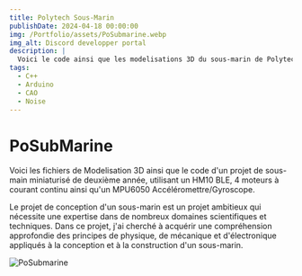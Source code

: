 ```yaml
---
title: Polytech Sous-Marin
publishDate: 2024-04-18 00:00:00
img: /Portfolio/assets/PoSubmarine.webp
img_alt: Discord developper portal
description: |
  Voici le code ainsi que les modelisations 3D du sous-marin de Polytech.
tags:
  - C++
  - Arduino
  - CAO
  - Noise
---
```


# PoSubMarine
Voici les fichiers de Modelisation 3D ainsi que le code d'un projet de sous-main miniaturisé de deuxième année, utilisant un HM10 BLE, 4 moteurs à courant continu ainsi qu'un MPU6050 Accéléromettre/Gyroscope.

Le projet de conception d'un sous-marin est un projet ambitieux qui nécessite une expertise dans de nombreux domaines scientifiques et techniques. Dans ce projet, j'ai cherché à acquérir une compréhension approfondie des principes de physique, de mécanique et d'électronique appliqués à la conception et à la construction d'un sous-marin.

![PoSubmarine](/Portfolio/assets/PoSubmarine.webp)
